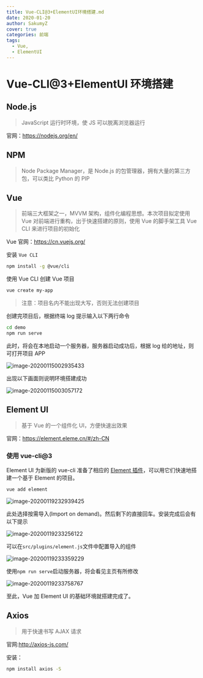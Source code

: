 ```yaml
---
title: Vue-CLI@3+ElementUI环境搭建.md
date: 2020-01-20
author: SakumyZ
cover: true
categories: 前端
tags:
  - Vue,
  - ElementUI
---
```


# Vue-CLI@3+ElementUI 环境搭建

## Node.js

> JavaScript 运行时环境，使 JS 可以脱离浏览器运行

官网：https://nodejs.org/en/

## NPM

> Node Package Manager，是 Node.js 的包管理器，拥有大量的第三方包，可以类比 Python 的 PIP

## Vue

> 前端三大框架之一，MVVM 架构，组件化编程思想。本次项目拟定使用 Vue 对前端进行重构，出于快速搭建的原则，使用 Vue 的脚手架工具 Vue CLI 来进行项目的初始化

Vue 官网：https://cn.vuejs.org/

安装 `Vue CLI`

```bash
npm install -g @vue/cli
```

使用 Vue CLI 创建 Vue 项目

```bash
vue create my-app
```

> 注意：项目名内不能出现大写，否则无法创建项目

创建完项目后，根据终端 log 提示输入以下两行命令

```bash
cd demo
npm run serve
```

此时，将会在本地启动一个服务器，服务器启动成功后，根据 log 给的地址，则可打开项目 APP

![image-20200115002935433](C:\Users\AkSa\Desktop\imgs\image-20200115002935433.png)

出现以下画面则说明环境搭建成功

![image-20200115003057172](http://sakumyz.xyz/static/images/image-20200115003057172.png)

## Element UI

> 基于 Vue 的一个组件化 UI，方便快速出效果

官网：https://element.eleme.cn/#/zh-CN

### 使用 vue-cli@3

Element UI 为新版的 vue-cli 准备了相应的 [Element 插件](https://github.com/ElementUI/vue-cli-plugin-element)，可以用它们快速地搭建一个基于 Element 的项目。

```bash
vue add element
```

![image-20200119232939425](http://sakumyz.xyz/static/images/image-20200119232939425.png)

此处选择按需导入(Import on demand)。然后剩下的直接回车。安装完成后会有以下提示

![image-20200119233256122](http://sakumyz.xyz/static/images/image-20200119233256122.png)

可以在`src/plugins/element.js`文件中配置导入的组件

![image-20200119233359229](http://sakumyz.xyz/static/images/image-20200119233359229.png)

使用`npm run serve`启动服务器，将会看见主页有所修改

![image-20200119233758767](http://sakumyz.xyz/static/images/image-20200119233758767.png)

至此，Vue 加 Element UI 的基础环境就搭建完成了。

## Axios

> 用于快速书写 AJAX 请求

官网:http://axios-js.com/

安装：

```bash
npm install axios -S
```
